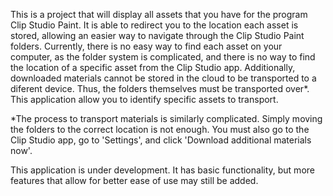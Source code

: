 This is a project that will display all assets that you have for the program Clip Studio Paint. It is able to redirect you to the location each asset is stored, allowing an easier way to navigate through the Clip Studio Paint folders. Currently, there is no easy way to find each asset on your computer, as the folder system is complicated, and there is no way to find the location of a specific asset from the Clip Studio app. Additionally, downloaded materials cannot be stored in the cloud to be transported to a diferent device. Thus, the folders themselves must be transported over*. This application allow you to identify specific assets to transport.

*The process to transport materials is similarly complicated. Simply moving the folders to the correct location is not enough. You must also go to the Clip Studio app, go to 'Settings', and click 'Download additional materials now'.

This application is under development. It has basic functionality, but more features that allow for better ease of use may still be added.
